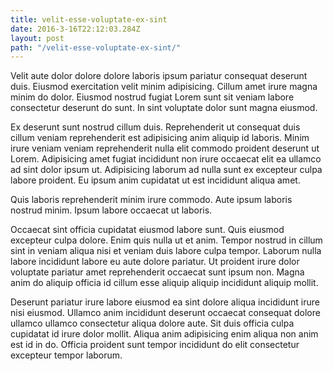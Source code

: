 ```yaml
---
title: velit-esse-voluptate-ex-sint
date: 2016-3-16T22:12:03.284Z
layout: post
path: "/velit-esse-voluptate-ex-sint/"
---
```


Velit aute dolor dolore dolore laboris ipsum pariatur consequat deserunt duis. Eiusmod exercitation velit minim adipisicing. Cillum amet irure magna minim do dolor. Eiusmod nostrud fugiat Lorem sunt sit veniam labore consectetur deserunt do sunt. In sint voluptate dolor sunt magna eiusmod.

Ex deserunt sunt nostrud cillum duis. Reprehenderit ut consequat duis cillum veniam reprehenderit est adipisicing anim aliquip id laboris. Minim irure veniam veniam reprehenderit nulla elit commodo proident deserunt ut Lorem. Adipisicing amet fugiat incididunt non irure occaecat elit ea ullamco ad sint dolor ipsum ut. Adipisicing laborum ad nulla sunt ex excepteur culpa labore proident. Eu ipsum anim cupidatat ut est incididunt aliqua amet.

Quis laboris reprehenderit minim irure commodo. Aute ipsum laboris nostrud minim. Ipsum labore occaecat ut laboris.

Occaecat sint officia cupidatat eiusmod labore sunt. Quis eiusmod excepteur culpa dolore. Enim quis nulla ut et anim. Tempor nostrud in cillum sint in veniam aliqua nisi et veniam duis labore culpa tempor. Laborum nulla labore incididunt labore eu aute dolore pariatur. Ut proident irure dolor voluptate pariatur amet reprehenderit occaecat sunt ipsum non. Magna anim do aliquip officia id cillum esse aliquip aliquip incididunt aliquip mollit.

Deserunt pariatur irure labore eiusmod ea sint dolore aliqua incididunt irure nisi eiusmod. Ullamco anim incididunt deserunt occaecat consequat dolore ullamco ullamco consectetur aliqua dolore aute. Sit duis officia culpa cupidatat id irure dolor mollit. Aliqua anim adipisicing enim aliqua non anim est id in do. Officia proident sunt tempor incididunt do elit consectetur excepteur tempor laborum.
